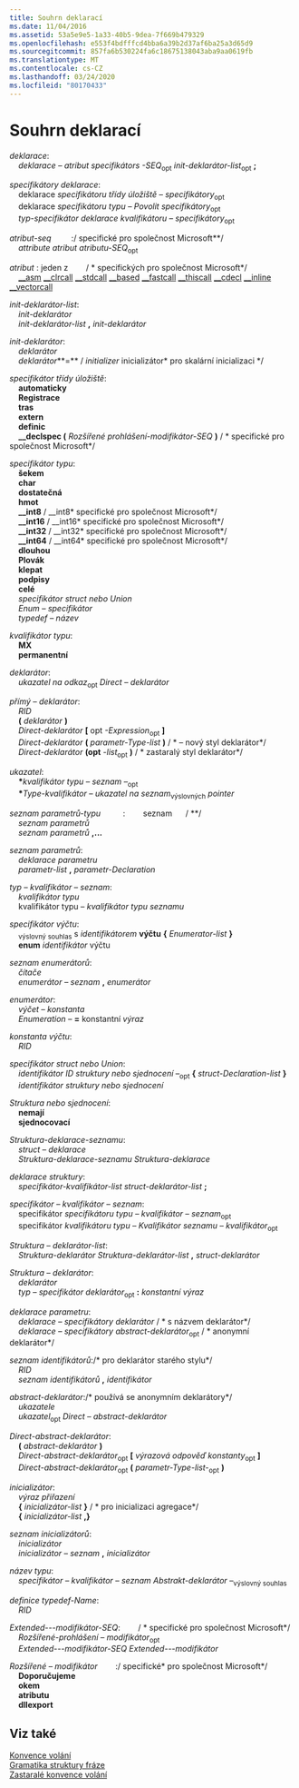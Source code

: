 ```yaml
---
title: Souhrn deklarací
ms.date: 11/04/2016
ms.assetid: 53a5e9e5-1a33-40b5-9dea-7f669b479329
ms.openlocfilehash: e553f4bdfffcd4bba6a39b2d37af6ba25a3d65d9
ms.sourcegitcommit: 857fa6b530224fa6c18675138043aba9aa0619fb
ms.translationtype: MT
ms.contentlocale: cs-CZ
ms.lasthandoff: 03/24/2020
ms.locfileid: "80170433"
---
```

# <a name="summary-of-declarations"></a>Souhrn deklarací

*deklarace*:<br/>
&nbsp;&nbsp;&nbsp;&nbsp;*deklarace – atribut specifikátors* *-SEQ*<sub>opt</sub> *init-deklarátor-list*<sub>opt</sub> **;**

*specifikátory deklarace*:<br/>
&nbsp;&nbsp;&nbsp;&nbsp;deklarace *specifikátoru třídy úložiště* – *specifikátory*<sub>opt</sub><br/>
&nbsp;&nbsp;&nbsp;&nbsp;deklarace *specifikátoru typu* *– Povolit specifikátory*<sub>opt</sub><br/>
&nbsp;&nbsp;&nbsp;&nbsp;*typ-specifikátor deklarace kvalifikátoru* *– specifikátory*<sub>opt</sub>

*atribut-seq* &nbsp; &nbsp; &nbsp; &nbsp; :/ specifické pro společnost Microsoft\*\*/<br/>
&nbsp;&nbsp;&nbsp;&nbsp;*attribute* *atribut atributu-SEQ*<sub>opt</sub>

*atribut* : jeden z&nbsp; &nbsp; &nbsp; &nbsp; / \* specifických pro společnost Microsoft\*/<br/>
&nbsp;&nbsp;&nbsp;&nbsp;[__asm](../assembler/inline/asm.md) [__clrcall](../cpp/clrcall.md) [__stdcall](../cpp/stdcall.md) [__based](../cpp/based-grammar.md) [__fastcall](../cpp/fastcall.md) [__thiscall](../cpp/thiscall.md) [__cdecl](../cpp/cdecl.md) [__inline](../cpp/inline-functions-cpp.md) [__vectorcall](../cpp/vectorcall.md)

*init-deklarátor-list*:<br/>
&nbsp;&nbsp;&nbsp;&nbsp;*init-deklarátor*<br/>
&nbsp;&nbsp;&nbsp;&nbsp;*init-deklarátor-list*  **,**  *init-deklarátor*

*init-deklarátor*:<br/>
&nbsp;&nbsp;&nbsp;&nbsp;*deklarátor*<br/>
&nbsp;&nbsp;&nbsp;&nbsp;*deklarátor***=** / *initializer* inicializátor\* pro skalární inicializaci    \*/

*specifikátor třídy úložiště*:<br/>
&nbsp;&nbsp;&nbsp;&nbsp;**automaticky**<br/>
&nbsp;&nbsp;&nbsp;&nbsp;**Registrace**<br/>
&nbsp;&nbsp;&nbsp;&nbsp;**tras**<br/>
&nbsp;&nbsp;&nbsp;&nbsp;**extern**<br/>
&nbsp;&nbsp;&nbsp;&nbsp;**definic**<br/>
&nbsp;&nbsp;&nbsp;&nbsp;**__declspec (** *Rozšířené prohlášení-modifikátor-SEQ* **)**  / \* specifické pro společnost Microsoft\*/

*specifikátor typu*:<br/>
&nbsp;&nbsp;&nbsp;&nbsp;**šekem**<br/>
&nbsp;&nbsp;&nbsp;&nbsp;**char**<br/>
&nbsp;&nbsp;&nbsp;&nbsp;**dostatečná**<br/>
&nbsp;&nbsp;&nbsp;&nbsp;**hmot**<br/>
&nbsp;&nbsp;&nbsp;&nbsp;**__int8** / __int8\* specifické pro společnost Microsoft\*/<br/>
&nbsp;&nbsp;&nbsp;&nbsp;**__int16** / __int16\* specifické pro společnost Microsoft\*/<br/>
&nbsp;&nbsp;&nbsp;&nbsp;**__int32** / __int32\* specifické pro společnost Microsoft\*/<br/>
&nbsp;&nbsp;&nbsp;&nbsp;**__int64** / __int64\* specifické pro společnost Microsoft\*/<br/>
&nbsp;&nbsp;&nbsp;&nbsp;**dlouhou**<br/>
&nbsp;&nbsp;&nbsp;&nbsp;**Plovák**<br/>
&nbsp;&nbsp;&nbsp;&nbsp;**klepat**<br/>
&nbsp;&nbsp;&nbsp;&nbsp;**podpisy**<br/>
&nbsp;&nbsp;&nbsp;&nbsp;**celé**<br/>
&nbsp;&nbsp;&nbsp;&nbsp;*specifikátor struct nebo Union*<br/>
&nbsp;&nbsp;&nbsp;&nbsp;*Enum – specifikátor*<br/>
&nbsp;&nbsp;&nbsp;&nbsp;*typedef – název*

*kvalifikátor typu*:<br/>
&nbsp;&nbsp;&nbsp;&nbsp;**MX**<br/>
&nbsp;&nbsp;&nbsp;&nbsp;**permanentní**

*deklarátor*:<br/>
&nbsp;&nbsp;&nbsp;&nbsp;*ukazatel na odkaz*<sub>opt</sub> *Direct – deklarátor*

*přímý – deklarátor*:<br/>
&nbsp;&nbsp;&nbsp;&nbsp;*RID*<br/>
&nbsp;&nbsp;&nbsp;&nbsp;**(** *deklarátor* **)**<br/>
&nbsp;&nbsp;&nbsp;&nbsp;*Direct-deklarátor* **[** opt *-Expression*<sub>opt</sub> **]**<br/>
&nbsp;&nbsp;&nbsp;&nbsp;*Direct-deklarátor* **(** *parametr-Type-list* **)**  / \* – nový styl deklarátor\*/<br/>
&nbsp;&nbsp;&nbsp;&nbsp;*Direct-deklarátor* **(opt** *-list*<sub>opt</sub> **)**  / \* zastaralý styl deklarátor\*/

*ukazatel*:<br/>
&nbsp;&nbsp;&nbsp;&nbsp;<strong>\*</strong>*kvalifikátor typu – seznam –*<sub>opt</sub><br/>
&nbsp;&nbsp;&nbsp;&nbsp;<strong>\*</strong>*Type-kvalifikátor – ukazatel na seznam*<sub>výslovných</sub> *pointer*

*seznam parametrů-typu*&nbsp; &nbsp; &nbsp; &nbsp; &nbsp; :&nbsp; &nbsp; &nbsp; &nbsp; seznam&nbsp; &nbsp; &nbsp; / \*\*/<br/>
&nbsp;&nbsp;&nbsp;&nbsp;*seznam parametrů*<br/>
&nbsp;&nbsp;&nbsp;&nbsp;*seznam parametrů* **,...**

*seznam parametrů*:<br/>
&nbsp;&nbsp;&nbsp;&nbsp;*deklarace parametru*<br/>
&nbsp;&nbsp;&nbsp;&nbsp;*parametr-list* **,** *parametr-Declaration*

*typ – kvalifikátor – seznam*:<br/>
&nbsp;&nbsp;&nbsp;&nbsp;*kvalifikátor typu*<br/>
&nbsp;&nbsp;&nbsp;&nbsp;kvalifikátor typu – *kvalifikátor typu* *seznamu*

*specifikátor výčtu*:<br/>
&nbsp;&nbsp;&nbsp;&nbsp;<sub>výslovný souhlas</sub> s *identifikátorem* **výčtu** **{** *Enumerator-list* **}**<br/>
&nbsp;&nbsp;&nbsp;&nbsp;**enum** *identifikátor* výčtu

*seznam enumerátorů*:<br/>
&nbsp;&nbsp;&nbsp;&nbsp;*čítače*<br/>
&nbsp;&nbsp;&nbsp;&nbsp;*enumerátor – seznam* **,** *enumerátor*

*enumerátor*:<br/>
&nbsp;&nbsp;&nbsp;&nbsp;*výčet – konstanta*<br/>
&nbsp;&nbsp;&nbsp;&nbsp;*Enumeration –* **=** konstantní *výraz*

*konstanta výčtu*:<br/>
&nbsp;&nbsp;&nbsp;&nbsp;*RID*

*specifikátor struct nebo Union*:<br/>
&nbsp;&nbsp;&nbsp;&nbsp;*identifikátor ID* *struktury nebo sjednocení* –<sub>opt</sub> **{** *struct-Declaration-list* **}**<br/>
&nbsp;&nbsp;&nbsp;&nbsp;*identifikátor* *struktury nebo sjednocení*

*Struktura nebo sjednocení*:<br/>
&nbsp;&nbsp;&nbsp;&nbsp;**nemají**<br/>
&nbsp;&nbsp;&nbsp;&nbsp;**sjednocovací**

*Struktura-deklarace-seznamu*:<br/>
&nbsp;&nbsp;&nbsp;&nbsp;*struct – deklarace*<br/>
&nbsp;&nbsp;&nbsp;&nbsp;*Struktura-deklarace-seznamu* *Struktura-deklarace*

*deklarace struktury*:<br/>
&nbsp;&nbsp;&nbsp;&nbsp;*specifikátor-kvalifikátor-list* *struct-deklarátor-list* **;**

*specifikátor – kvalifikátor – seznam*:<br/>
&nbsp;&nbsp;&nbsp;&nbsp;specifikátor *specifikátoru typu* *– kvalifikátor – seznam*<sub>opt</sub><br/>
&nbsp;&nbsp;&nbsp;&nbsp;specifikátor *kvalifikátoru typu* – *Kvalifikátor seznamu – kvalifikátor*<sub>opt</sub>

*Struktura – deklarátor-list*:<br/>
&nbsp;&nbsp;&nbsp;&nbsp;*Struktura-deklarátor* *Struktura-deklarátor-list* **,** *struct-deklarátor*

*Struktura – deklarátor*:<br/>
&nbsp;&nbsp;&nbsp;&nbsp;*deklarátor*<br/>
&nbsp;&nbsp;&nbsp;&nbsp;*typ – specifikátor* *deklarátor*<sub>opt</sub> **:** *konstantní výraz*

*deklarace parametru*:<br/>
&nbsp;&nbsp;&nbsp;&nbsp;*deklarace – specifikátory* *deklarátor*  / \* s názvem deklarátor\*/<br/>
&nbsp;&nbsp;&nbsp;&nbsp;*deklarace – specifikátory* *abstract-deklarátor*<sub>opt</sub>  / \* anonymní deklarátor\*/

*seznam identifikátorů*:/\* pro deklarátor starého stylu\*/<br/>
&nbsp;&nbsp;&nbsp;&nbsp;*RID*<br/>
&nbsp;&nbsp;&nbsp;&nbsp;*seznam identifikátorů* **,** *identifikátor*

*abstract-deklarátor*:/\* používá se anonymním deklarátory\*/<br/>
&nbsp;&nbsp;&nbsp;&nbsp;*ukazatele*<br/>
&nbsp;&nbsp;&nbsp;&nbsp;*ukazatel*<sub>opt</sub> *Direct – abstract-deklarátor*

*Direct-abstract-deklarátor*:<br/>
&nbsp;&nbsp;&nbsp;&nbsp;**(** *abstract-deklarátor* **)**<br/>
&nbsp;&nbsp;&nbsp;&nbsp;*Direct-abstract-deklarátor*<sub>opt</sub> **[** *výrazová odpověď konstanty*<sub>opt</sub> **]**<br/>
&nbsp;&nbsp;&nbsp;&nbsp;*Direct-abstract-deklarátor*<sub>opt</sub> **(** *parametr-Type-list-*<sub>opt</sub> **)**

*inicializátor*:<br/>
&nbsp;&nbsp;&nbsp;&nbsp;*výraz přiřazení*<br/>
&nbsp;&nbsp;&nbsp;&nbsp;**{** *inicializátor-list* **}**  / \* pro inicializaci agregace\*/<br/>
&nbsp;&nbsp;&nbsp;&nbsp;**{** *inicializátor-list* **,}**

*seznam inicializátorů*:<br/>
&nbsp;&nbsp;&nbsp;&nbsp;*inicializátor*<br/>
&nbsp;&nbsp;&nbsp;&nbsp;*inicializátor – seznam* **,** *inicializátor*

*název typu*:<br/>
&nbsp;&nbsp;&nbsp;&nbsp;*specifikátor – kvalifikátor – seznam* *Abstrakt-deklarátor –*<sub>výslovný souhlas</sub>

*definice typedef-Name*:<br/>
&nbsp;&nbsp;&nbsp;&nbsp;*RID*

*Extended---modifikátor-SEQ*:&nbsp; &nbsp; &nbsp; &nbsp; / \* specifické pro společnost Microsoft\*/<br/>
&nbsp;&nbsp;&nbsp;&nbsp;*Rozšířené-prohlášení – modifikátor*<sub>opt</sub><br/>
&nbsp;&nbsp;&nbsp;&nbsp;*Extended---modifikátor-SEQ* *Extended---modifikátor*

*Rozšířené – modifikátor*&nbsp; &nbsp; &nbsp; &nbsp; :/ specifické\* pro společnost Microsoft\*/<br/>
&nbsp;&nbsp;&nbsp;&nbsp;**Doporučujeme**<br/>
&nbsp;&nbsp;&nbsp;&nbsp;**okem**<br/>
&nbsp;&nbsp;&nbsp;&nbsp;**atributu**<br/>
&nbsp;&nbsp;&nbsp;&nbsp;**dllexport**

## <a name="see-also"></a>Viz také

[Konvence volání](../cpp/calling-conventions.md)<br/>
[Gramatika struktury fráze](../c-language/phrase-structure-grammar.md)<br/>
[Zastaralé konvence volání](../cpp/obsolete-calling-conventions.md)
